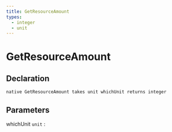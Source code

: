 ```yaml
---
title: GetResourceAmount
types:
  - integer
  - unit
---
```


# GetResourceAmount

## Declaration

```jass
native GetResourceAmount takes unit whichUnit returns integer
```

## Parameters
whichUnit `unit`
: 
